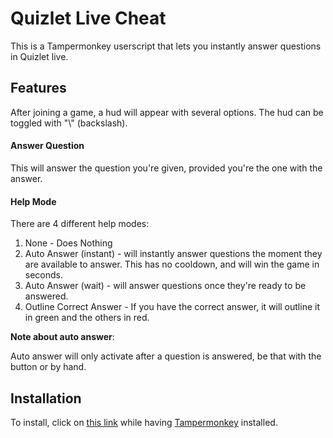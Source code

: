# Quizlet Live Cheat

This is a Tampermonkey userscript that lets you instantly answer questions in Quizlet live.

## Features

After joining a game, a hud will appear with several options. The hud can be toggled with "\\" (backslash).

#### Answer Question

This will answer the question you're given, provided you're the one with the answer.

#### Help Mode

There are 4 different help modes:

1. None - Does Nothing
2. Auto Answer (instant) - will instantly answer questions the moment they are available to answer. This has no cooldown, and will win the game in seconds.
3. Auto Answer (wait) - will answer questions once they're ready to be answered.
4. Outline Correct Answer - If you have the correct answer, it will outline it in green and the others in red.

**Note about auto answer**:

Auto answer will only activate after a question is answered, be that with the button or by hand.

## Installation

To install, click on [this link](https://raw.githubusercontent.com/TheLazySquid/QuizletLiveCheat/main/build/bundle.user.js) while having [Tampermonkey](https://tampermonkey.net) installed.